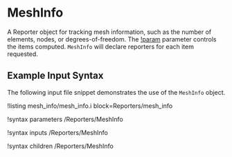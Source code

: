 # MeshInfo

A Reporter object for tracking mesh information, such as the number of elements, nodes, or
degrees-of-freedom. The [!param](/Reporters/MeshInfo/items) parameter controls the items
computed. `MeshInfo` will declare reporters for each item requested.

## Example Input Syntax

The following input file snippet demonstrates the use of the `MeshInfo` object.

!listing mesh_info/mesh_info.i block=Reporters/mesh_info

!syntax parameters /Reporters/MeshInfo

!syntax inputs /Reporters/MeshInfo

!syntax children /Reporters/MeshInfo
